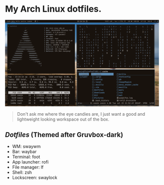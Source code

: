 # My Arch Linux dotfiles.
![PREVIEW](https://github.com/NguyenDoCosin/Arch-Dotfiles/blob/master/preview.png)
> Don't ask me where the eye candies are, I just want a good and lightweight looking workspace out of the box.
## _Dotfiles_ (Themed after Gruvbox-dark)
- WM: swaywm
- Bar: waybar
- Terminal: foot
- App launcher: rofi
- File manager: lf
- Shell: zsh
- Lockscreen: swaylock
